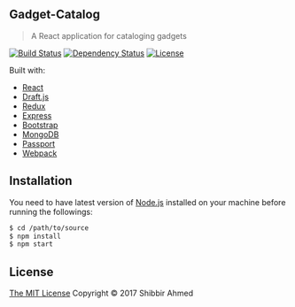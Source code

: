 ## Gadget-Catalog
> A React application for cataloging gadgets

[![Build Status](https://travis-ci.org/shibbir/gadget-catalog.svg?branch=master)](https://travis-ci.org/shibbir/gadget-catalog)
[![Dependency Status](https://david-dm.org/shibbir/gadget-catalog.svg)](https://david-dm.org/shibbir/gadget-catalog)
[![License](https://img.shields.io/badge/license-MIT-blue.svg)](http://opensource.org/licenses/MIT)

Built with:

- [React](https://facebook.github.io/react/)
- [Draft.js](https://facebook.github.io/draft-js/)
- [Redux](http://redux.js.org/)
- [Express](http://expressjs.com/)
- [Bootstrap](http://getbootstrap.com/)
- [MongoDB](https://www.mongodb.com/)
- [Passport](http://passportjs.org/)
- [Webpack](https://webpack.github.io/)

## Installation

You need to have latest version of [Node.js](https://nodejs.org/en/) installed on your machine before running the followings:

```bash
$ cd /path/to/source
$ npm install
$ npm start
```

## License
<a href="https://opensource.org/licenses/MIT">The MIT License</a> Copyright &copy; 2017 Shibbir Ahmed

